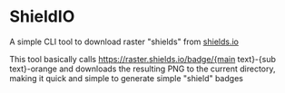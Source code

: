 # ShieldIO

A simple CLI tool to download raster "shields" from [shields.io](https://shields.io) 

This tool basically calls https://raster.shields.io/badge/{main text}-{sub text}-orange and downloads the resulting PNG to the current directory, making it quick and simple to generate simple "shield" badges